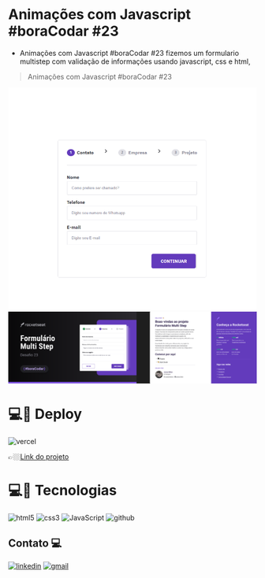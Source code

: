 # Animações com Javascript #boraCodar #23

- Animações com Javascript #boraCodar #23 fizemos um formulario multistep com validação de informações usando javascript, css e html, 

> Animações com Javascript #boraCodar #23

![preview](./.github/cover.png)
![preview](./.github/cover2.png)


#  💻🔧 Deploy 

![vercel](https://img.shields.io/badge/vercel-000000?style=for-the-badge&logo=vercel&logoColor=white)


👉🏼[Link do projeto](https://bora-codar-23-multi-step.vercel.app/)




#  💻🔧 Tecnologias

![html5](https://img.shields.io/badge/HTML5-E34F26?style=for-the-badge&logo=html5&logoColor=white)
![css3](https://img.shields.io/badge/CSS3-1572B6?style=for-the-badge&logo=css3&logoColor=white)
![JavaScript](https://img.shields.io/badge/JavaScript-F7DF1E?style=for-the-badge&logo=javascript&logoColor=black)
![github](https://img.shields.io/badge/github-000000?style=for-the-badge&logo=github&logoColor=white)


## Contato 💻

[![linkedin](https://img.shields.io/badge/linkedin-0A66C2?style=for-the-badge&logo=linkedin&logoColor=white)](https://www.linkedin.com/in/jose-martinez-352032222/)
[![gmail](https://img.shields.io/badge/Gmail-D14836?style=for-the-badge&logo=gmail&logoColor=white)](https://mailto:juniorjose1925@gmail.com)

